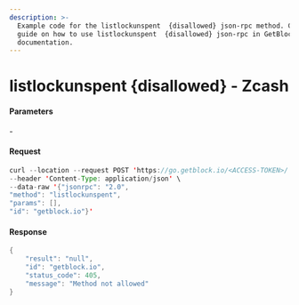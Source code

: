 ```yaml
---
description: >-
  Example code for the listlockunspent  {disallowed} json-rpc method. Сomplete
  guide on how to use listlockunspent  {disallowed} json-rpc in GetBlock.io Web3
  documentation.
---
```


# listlockunspent {disallowed} - Zcash

#### Parameters

\-

#### Request

```java
curl --location --request POST 'https://go.getblock.io/<ACCESS-TOKEN>/' \
--header 'Content-Type: application/json' \
--data-raw '{"jsonrpc": "2.0",
"method": "listlockunspent",
"params": [],
"id": "getblock.io"}'
```

#### Response

```java
{
    "result": "null",
    "id": "getblock.io",
    "status_code": 405,
    "message": "Method not allowed"
}
```
